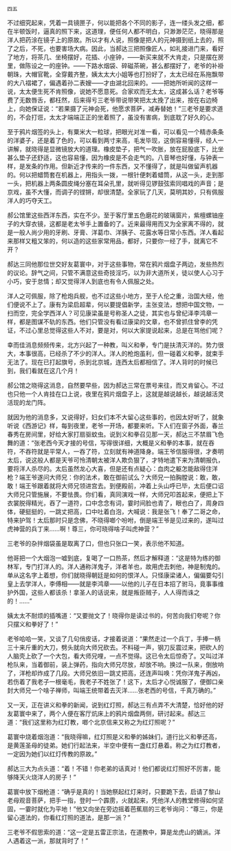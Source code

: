     四五 

   不过细究起来，凭着一具镜匣子，何以能把各个不同的影子，连一缕头发之细，都在半顿饭时，逼真的照下来，这道理，便任何人都不明白，只渺渺茫茫，晓得那是洋人把药涂在镜子上的原故。所以才有人说，照像是把人的元神摄到纸上去的，照了之后，不死，也要害场大病。因此，当郝达三把照像匠人，如礼接进门来，看好了地方，将茶几、坐椅摆好，花插、小座钟，——新买来就不大肯走，只是摆在房里，做陈设之一的座钟。——下路水烟袋、碎磁茶碗，甚么都摆好了，老爷的补褂朝珠，大帽官靴，全穿戴齐整，姨太太大小姐等也打扮好了，太太已经在系拖飘带的大八褶裙了，偏遇着孙二表嫂——才由湖北回来的。——把她所听闻的这样一说，太太便生死不肯照像，说她不愿意死。合家欢而无太太，这成甚么话？老爷等费了无数唇舌，都枉然，后来得亏三老爷带说带笑把太太挽了出来，按在右边椅上，向她保证说：“若果摄了元神会死，他愿求菩萨，减寿替她！”三老爷是要求道的，不会打诳，太太才端端正正的坐着照了，虽没有害病，到底耽了好久的心。

   至于鸦片烟签的头上，有粟米大一粒球，把眼光对准一看，可以看见一个精赤条条的洋婆子，还是着了色的，可以看到两寸来高，毛发毕现，这倒容易懂得，经人一讲解，就晓得是显微镜放大的道理。橡皮垫子，把气一吹胀，放在屁股底下，比坐甚么垫子还舒适，这也容易懂，因为橡皮是不会走气的。八音琴也好懂，与钟表一样，是发条的作用。但新近才传来的一件东西，又不懂得了，就是叫做留声机器的。何以把蜡筒套在机器上，用指头一拨，一根针便刺着蜡筒，从这一头，走到那一头，把机器上两条圆皮绳分塞在耳朵孔里，就听得见锣鼓弦索同唱戏的声音；是京戏，虽不大懂，而调子的铿锵，却很清楚。全家玩了几天，莫明其妙，只有佩服洋人的巧夺天工。

   郝公馆里这些西洋东西，实在不少。至于客厅里五色磨花的玻璃窗片，紫檀螺铀座子的大穿衣镜，这都是老太爷手上置备的了。近来最得用而又为全家离不得的，就是一般人尚少用的牙刷、牙膏、洋葛巾、洋胰子、花露水等日常小东西。洋人看起来那样又粗又笨的，何以造的这些家常用品，都好，只要你一经了手，就离它不开？

   郝达三同他那位世交好友葛寰中，对于这些事物，常在鸦片烟盘子两边，发些热烈的议论。辞气之间，只管不满意这些奇技淫巧，以为非大道所关，徒以使人心习于小巧，安于怠情；却又觉得洋人到底也有令人佩服之处。

   洋人之可佩服，除了枪炮兵舰，也不过这些小地方，至于人伦之重，治国大经，他们便说不上了。康有为梁启超辈，何以要提倡新学，主张变法，想把中国文物，一扫而空，完全学西洋人？可见康梁虽是号称圣人之徒，其实也与曾纪泽李鸿章一样，都是图谋不轨的东西。他们只管没有看过康梁的文章，也不曾抓住曾李的凭证，不过心里总觉得这些人不对，要是对，何以大家提说起来，总是在骂他们呢？

   幸而佳消息频频传来，北方兴起了一种教，叫义和拳，专门是扶清灭洋的。势力很大，本事很高，已经杀了不少的洋人。洋人的枪炮虽利，但一碰着义和拳，就束手无法了。现在已打起旗号，杀到北京城，连西太后都相信了。洋人背时的时候已到，我们看就在这几个月！

   郝公馆之晓得这消息，自然要早些，因为郝达三常在票号来往，而又肯留心。不过也只他一个人肯挂在口上说，夜里在鸦片烟盘子上，这就是越说越长，越说越活灵活现的龙门阵。

   就因为他的消息多，又说得好，妇女们本不大留心这些事的，也因太好听了，就象听说《西游记》样，每到夜里，老爷一开场，都要来听。下人们在窗子外面，春兰春秀在房间里，好给大家打扇驱蚊虫。说到义和拳召见那一天，郝达三不禁眉飞色舞的道：“张老西今天才接的号信，写得很详细，大概是义和拳的本事，就在吞符，不吞符就是平常人，一吞了符，立刻就有神道降身。端王爷信服得很，才奏明太后，说这般人都是天爷可怜清朝太被洋人欺负狠了，才特地遣下来为清朝报仇，要将洋人杀尽的。太后虽然龙心大喜，但是还有点疑心：血肉之躯怎能敌得住洋枪？端王爷遂问大师兄：你的法术，敢在御前试么？大师兄一拍胸膛说：敢，敢，敢！端王爷跟着就将大师兄领进宫去。到便殿前，冲着上头山呼已毕，太后便口诏大师兄只管施展，不要怯畏。你们看，真同演戏一样，大师兄叩首起来，便把上下衣裳脱得精光，吞了一道符，口中念念有词，霎时间脸也青了，眼也白了，周身四体，硬挺挺的，一跳丈把高，口中吐着白泡，大喊说：我是张飞！奉了二哥之命，特来护驾！太后那时只是念佛，不晓得啷个吩咐，倒是端王爷是见过来的，遂叫过虎神营的兵丁来……啊！尊三，你可晓得啥子叫虎神营？”

   三老爷的杂拌烟袋虽是取离了口，但也只张口一笑，表示他不知道。

   他哥把一个大烟泡一嘘到底，复喝了一口热茶，然后才解释道：“这是特为练的御林军，专门打洋人的。洋人通称洋鬼子，洋者羊也，故用虎去刺他，神是制鬼的。单从这名字上着想，你们就晓得朝廷是如何的恨洋人。只怪康梁诸人，偏偏要勾引皇上去学洋人，李傅相——就是李鸿章——以他的儿子在日本招了驸马，竟事事维护外国，这些人都该杀！拿圣人的话说来，就是叛臣贼子，人人得而诛之的！……”

   姨太太不耐烦的插嘴道：“又要抛文了！晓得你是读过书的，何苦向我们夸呢？你只摆义和拳好了！”

   老爷哈哈一笑，又谈了几句俏皮话，才接着说道：“果然走过一个兵丁，手捧一柄三十来斤重的大刀，劈头就向大师兄砍去。不料碰一声，钢刀反震过来，把砍人的人脑壳上砍了一个大包，看大师兄哩，一点不觉得。这已令太后惊奇了。又叫过洋枪队来，当着御前，装上弹药，指向大师兄尽放，却放不响。换过一队来，倒放响了，洋枪却炸成了几段。大师兄依旧一跳丈把高，还连声叫唤：凭你洋鬼子再凶，若伤着了我老子一根毫毛，我老子不姓张了！这下，太后才心悦诚服了，便御口亲封大师兄一个啥子禅师，叫端王统带着去灭洋……张老西的号信，千真万确的。”

   又一天，正在讲义和拳的新闻，说到红灯照，郝达三有点弄不大清楚，恰好他的好友葛寰中来了，两个人便在客厅炕床上的鸦片烟盘两侧，研讨起来。郝达三道：“我们这里称为红灯教，啷个北京信来又称之为红灯照呢？”

   葛寰中烧着烟泡道：“我晓得嘛，红灯照是义和拳的姊妹们，道行比义和拳还高，是黄莲圣母的徒弟。她们行起法来，半空中便有一盏红灯悬着。称之为红灯教者，一定因为她们以红灯传教的原故。”

   郝达三大为点头道：“着！不错！你老弟的话真对！他们都说红灯照好不厉害，能够降天火烧洋人的房子！”

   葛寰中放下烟枪道：“确乎是真的！当她祭起红灯来时，只要跪下去，启请了黎山老母观音菩萨，把手一指，登时一个霹雳，火就起来，凭他洋人的教堂修得如何坚固，一霎时就化为平地！”他又向坐在旁边摇着芭蕉扇的三老爷询问：“尊三，你是留心道法的，你看红灯照的道法，是那一派？”

   三老爷不假思索的道：“这一定是五雷正宗法，在道教中，算是龙虎山的嫡派。洋人遇着这一派，那就背时了！”

